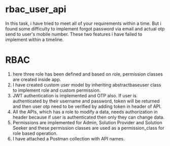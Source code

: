 # rbac_user_api

In this task, i have tried to meet all of your requirements within a time. But i found some difficulty to implement forgot password via email and actual otp send to user's mobile number. These two features i have failed to implement within a timeline.


# RBAC

1) here three role has been defined and based on role, permission classes are created inside app.
2) I have created custom user model by inheriting abstractbaseuser class to implement role and custom permission.
3) JWT authentication is implemented and OTP also. If user is authenticated by their username and password, token will be returned and then user otp need to be verified by adding token in header of API.
4) All the APIs, which has a role to modify a data, needs authorization in header because if user is authenticated then only they can change data.
5) Permissions are implemented for Admin, Solution Provider and Solution Seeker and these permission classes are used as a permission_class for role based operation.
6) I have attached a Postman collection with API names.

